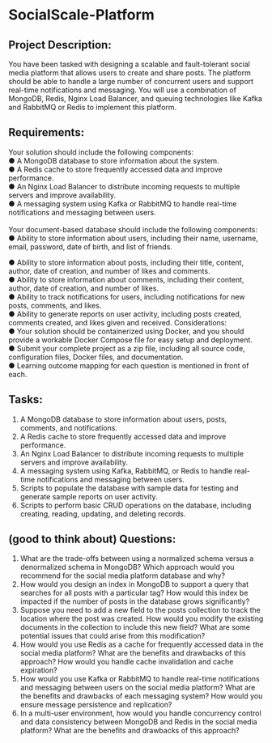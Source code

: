 # SocialScale-Platform

## Project Description: 
You have been tasked with designing a scalable and fault-tolerant social media platform that allows users to create and share posts. The platform should be able to handle a large number of concurrent users and support real-time notifications and messaging. You will use a combination of MongoDB, Redis, Nginx Load Balancer, and queuing technologies like Kafka and RabbitMQ or Redis to implement this platform.
## Requirements:
Your solution should include the following components:</br>
● A MongoDB database to store information about the system.</br>
● A Redis cache to store frequently accessed data and improve performance.</br>
● An Nginx Load Balancer to distribute incoming requests to multiple servers and improve
availability.</br>
● A messaging system using Kafka or RabbitMQ to handle real-time notifications and
messaging between users.</br></br>
Your document-based database should include the following components:</br>
● Ability to store information about users, including their name, username, email, password, date of birth, and list of friends.</br>


● Ability to store information about posts, including their title, content, author, date of creation, and number of likes and comments.</br>
● Ability to store information about comments, including their content, author, date of creation, and number of likes.</br>
● Ability to track notifications for users, including notifications for new posts, comments, and likes.</br>
● Ability to generate reports on user activity, including posts created, comments created, and likes given and received.
Considerations:</br>
● Your solution should be containerized using Docker, and you should provide a workable Docker Compose file for easy setup and deployment.</br>
● Submit your complete project as a zip file, including all source code, configuration files, Docker files, and documentation.</br>
● Learning outcome mapping for each question is mentioned in front of each.</br>
## Tasks:</br>
1. A MongoDB database to store information about users, posts, comments, and notifications. </br>
2. A Redis cache to store frequently accessed data and improve performance. </br>
3. An Nginx Load Balancer to distribute incoming requests to multiple servers and improve
availability.</br>
4. A messaging system using Kafka, RabbitMQ, or Redis to handle real-time notifications and
messaging between users.</br>
5. Scripts to populate the database with sample data for testing and generate sample reports
on user activity. </br>
6. Scripts to perform basic CRUD operations on the database, including creating, reading,
updating, and deleting records.</br>


## (good to think about) Questions:</br>
1. What are the trade-offs between using a normalized schema versus a denormalized schema in MongoDB? Which approach would you recommend for the social media platform database and why? </br>
2. How would you design an index in MongoDB to support a query that searches for all posts with a particular tag? How would this index be impacted if the number of posts in the database grows significantly? </br>
3. Suppose you need to add a new field to the posts collection to track the location where the post was created. How would you modify the existing documents in the collection to include this new field? What are some potential issues that could arise from this modification? </br>
4. How would you use Redis as a cache for frequently accessed data in the social media platform? What are the benefits and drawbacks of this approach? How would you handle cache invalidation and cache expiration? </br>
5. How would you use Kafka or RabbitMQ to handle real-time notifications and messaging between users on the social media platform? What are the benefits and drawbacks of each messaging system? How would you ensure message persistence and replication? </br>
6. In a multi-user environment, how would you handle concurrency control and data consistency between MongoDB and Redis in the social media platform? What are the benefits and drawbacks of this approach? </br>
